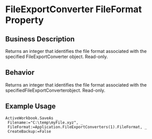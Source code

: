 # FileExportConverter FileFormat Property

## Business Description
Returns an integer that identifies the file format associated with the specified FileExportConverter object. Read-only.

## Behavior
Returns an integer that identifies the file format associated with the specifiedFileExportConverterobject. Read-only.

## Example Usage
```vba
ActiveWorkbook.SaveAs _ 
 Filename:="C:\temp\myFile.xyz", _ 
 FileFormat:=Application.FileExportConverters(1).FileFormat, _ 
 CreateBackup:=False
```